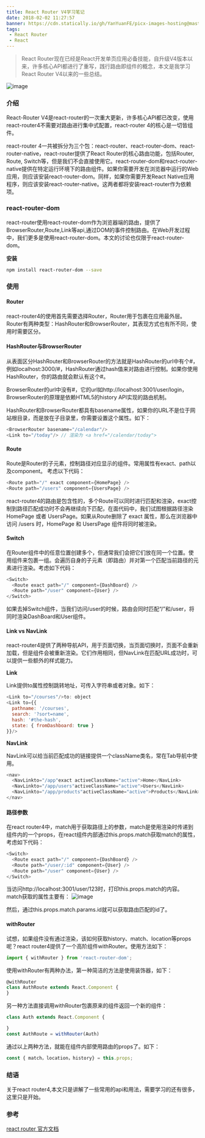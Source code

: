 ```yaml
---
title: React Router V4学习笔记
date: 2018-02-02 11:27:57
banner: https://cdn.statically.io/gh/YanYuanFE/picx-images-hosting@master/20231128/stock-photo-245282361.9sbjyl1yc64.webp
tags:
 - React Router
 - React
---
```


> React Router现在已经是React开发单页应用必备技能，自升级V4版本以来，许多核心API都进行了重写，践行路由即组件的概念，本文是我学习React Router V4以来的一些总结。

![image](https://cdn.statically.io/gh/YanYuanFE/picx-images-hosting@master/20231128/recatrouter.qg5w48a5ybk.webp)

<!--more-->

### 介绍
React-Router V4是react-router的一次重大更新，许多核心API都已改变，使用react-router4不需要对路由进行集中式配置，react-router 4的核心是一切皆组件。 

react-router 4一共被拆分为三个包：react-router、react-router-dom、react-router-native，react-router提供了React Router的核心路由功能，包括Router, Route, Switch等，但是我们不会直接使用它。react-router-dom和react-router-native提供在特定运行环境下的路由组件。如果你需要开发在浏览器中运行的Web应用，则应该安装react-router-dom。同样，如果你需要开发React Native应用程序，则应该安装react-router-native。这两者都将安装react-router作为依赖项。

### react-router-dom

react-router使用react-router-dom作为浏览器端的路由，提供了BrowserRouter,Route,Link等api,通过DOM的事件控制路由。在Web开发过程中，我们更多是使用react-router-dom。本文的讨论也仅限于react-router-dom。

**安装**

``` bash
npm install react-router-dom --save
```

### 使用

#### Router

react-router4的使用首先需要选择Router，Router用于包裹在应用最外层。Router有两种类型：HashRouter和BrowserRouter，其表现方式也有所不同，使用时需要区分。

#### HashRouter与BrowserRouter

从表面区分HashRouter和BrowserRouter的方法就是HashRouter的url中有个#，例如localhost:3000/#，HashRouter通过hash值来对路由进行控制。如果你使用HashRouter，你的路由就会默认有这个#。  

BrowserRouter的url中没有#，它的url如http://localhost:3001/user/login，BrowserRouter的原理是依赖HTML5的history API实现的路由机制。  

HashRouter和BrowserRouter都具有basename属性，如果你的URL不是位于网站根目录，而是放在子目录里，你需要设置这个属性。如下：


``` js
<BrowserRouter basename="/calendar"/>
<Link to="/today"/> // 渲染为 <a href="/calendar/today">
```

#### Route
Route是Router的子元素，控制路径对应显示的组件。常用属性有exact、path以及component。
考虑以下代码：

``` js
<Route path="/" exact component={HomePage} />
<Route path="/users" component={UsersPage} />
```
react-router4的路由是包含性的，多个Route可以同时进行匹配和渲染，exact控制到路径匹配成功时不会再继续向下匹配，在面代码中，我们试图根据路径渲染 HomePage 或者 UsersPage。如果从Route删除了 exact 属性，那么在浏览器中访问 /users 时，HomePage 和 UsersPage 组件将同时被渲染。

#### Switch

在Router组件中的任意位置创建多个<Route>，但通常我们会把它们放在同一个位置。使用<Switch>组件来包裹一组<Route>。<Switch>会遍历自身的子元素（即路由）并对第一个匹配当前路径的元素进行渲染。考虑如下代码：


``` js
<Switch>
  <Route exact path="/" component={DashBoard} />
  <Route path="/user" component={User} />
</Switch>
```

如果去掉Switch组件，当我们访问/user的时候，路由会同时匹配“/”和/user，将同时渲染DashBoard和User组件。

#### Link vs NavLink

react-router4提供了两种导航API，用于页面切换，当页面切换时，页面不会重新加载，但是组件会被重新渲染。它们作用相同，但NavLink在匹配URL成功时，可以提供一些额外的样式能力。

**Link**

Link提供to属性控制跳转地址，可传入字符串或者对象。如下：

``` js
<Link to="/courses"/>to: object
<Link to={{
  pathname: '/courses',
  search: '?sort=name',
  hash: '#the-hash',
  state: { fromDashboard: true }
}}/>
```
**NavLink**

NavLink可以给当前匹配成功的链接提供一个className类名，常在Tab导航中使用。


``` js
<nav>
  <NavLinkto="/app"exact activeClassName="active">Home</NavLink>
  <NavLinkto="/app/users"activeClassName="active">Users</NavLink>
  <NavLinkto="/app/products"activeClassName="active">Products</NavLink>
</nav>
```


#### 路径参数
在react router4中，match用于获取路径上的参数，match是使用<Route>渲染时传递到组件内的一个props，在react组件内部通过this.props.match获取match的属性，
考虑如下代码：

``` js
<Switch>
  <Route exact path="/" component={DashBoard} />
  <Route path="/user/:id" component={User} />
  <Route path="/user" component={User} />
</Switch>
```

当访问http://localhost:3001/user/123时，打印this.props.match的内容。
match获取的属性主要有：
![image](http://img.yanyuanfe.cn/%E9%80%89%E5%8C%BA_167.png)


然后，通过this.props.match.params.id就可以获取路由匹配的id了。

#### withRouter

试想，如果组件没有通过<Route>渲染，该如何获取history、match、location等props呢？react router4提供了一个高阶组件withRouter。使用方法如下：

``` js
import { withRouter } from 'react-router-dom';
```

使用withRouter有两种办法，第一种简洁的方法是使用装饰器，如下：

``` js
@withRouter
class AuthRoute extends React.Component {
}
```

另一种方法直接调用withRouter包裹原来的组件返回一个新的组件：

``` js
class Auth extends React.Component {

}
const AuthRoute = withRouter(Auth)
```

通过以上两种方法，就能在组件内部使用路由的props了。如下：

``` js
const { match，location，history} = this.props;
```


### 结语
关于react router4,本文只是讲解了一些常用的api和用法，需要学习的还有很多，这里只是开始。

### 参考

[react router 官方文档](http://reacttraining.cn/)